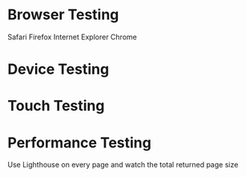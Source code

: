 # Browser Testing

Safari
Firefox
Internet Explorer
Chrome

# Device Testing

# Touch Testing

# Performance Testing

Use Lighthouse on every page and watch the total returned page size
